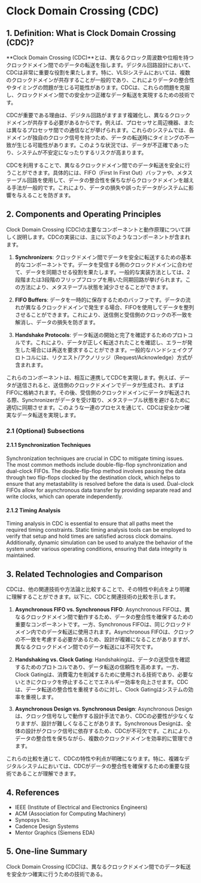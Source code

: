 # Clock Domain Crossing (CDC)

## 1. Definition: What is **Clock Domain Crossing (CDC)**?
**Clock Domain Crossing (CDC)**とは、異なるクロック周波数や位相を持つクロックドメイン間でのデータの転送を指します。デジタル回路設計において、CDCは非常に重要な役割を果たします。特に、VLSIシステムにおいては、複数のクロックドメインが共存することが一般的であり、これによりデータの整合性やタイミングの問題が生じる可能性があります。CDCは、これらの問題を克服し、クロックドメイン間での安全かつ正確なデータ転送を実現するための技術です。

CDCが重要である理由は、デジタル回路がますます複雑化し、異なるクロックドメインが共存する必要があるからです。例えば、プロセッサと周辺機器、または異なるプロセッサ間での通信などが挙げられます。これらのシステムでは、各ドメインが独自のクロック信号を持つため、データの転送時にタイミングの不一致が生じる可能性があります。このような状況では、データが不正確であったり、システムが不安定になったりするリスクが高まります。

CDCを利用することで、異なるクロックドメイン間でのデータ転送を安全に行うことができます。具体的には、FIFO（First In First Out）バッファや、メタステーブル回路を使用して、データの整合性を保ちながらクロックドメインを越える手法が一般的です。これにより、データの損失や誤ったデータがシステムに影響を与えることを防ぎます。

## 2. Components and Operating Principles
Clock Domain Crossing (CDC)の主要なコンポーネントと動作原理について詳しく説明します。CDCの実装には、主に以下のようなコンポーネントが含まれます。

1. **Synchronizers**: クロックドメイン間でデータを安全に転送するための基本的なコンポーネントです。データを受信する側のクロックドメインに合わせて、データを同期させる役割を果たします。一般的な実装方法としては、2段階または3段階のフリップフロップを用いた同期回路が挙げられます。この方法により、メタステーブル状態を減少させることができます。

2. **FIFO Buffers**: データを一時的に保存するためのバッファです。データの流れが異なるクロックドメインで発生する場合、FIFOを使用してデータを整列させることができます。これにより、送信側と受信側のクロックの不一致を解消し、データの損失を防ぎます。

3. **Handshake Protocols**: データ転送の開始と完了を確認するためのプロトコルです。これにより、データが正しく転送されたことを確認し、エラーが発生した場合には再送を要求することができます。一般的なハンドシェイクプロトコルには、リクエスト/アクノリッジ（Request/Acknowledge）方式が含まれます。

これらのコンポーネントは、相互に連携してCDCを実現します。例えば、データが送信されると、送信側のクロックドメインでデータが生成され、まずはFIFOに格納されます。その後、受信側のクロックドメインにデータが転送される際、Synchronizerがデータを受け取り、メタステーブル状態を避けるために適切に同期させます。このような一連のプロセスを通じて、CDCは安全かつ確実なデータ転送を実現します。

### 2.1 (Optional) Subsections
#### 2.1.1 Synchronization Techniques
Synchronization techniques are crucial in CDC to mitigate timing issues. The most common methods include double-flip-flop synchronization and dual-clock FIFOs. The double-flip-flop method involves passing the data through two flip-flops clocked by the destination clock, which helps to ensure that any metastability is resolved before the data is used. Dual-clock FIFOs allow for asynchronous data transfer by providing separate read and write clocks, which can operate independently.

#### 2.1.2 Timing Analysis
Timing analysis in CDC is essential to ensure that all paths meet the required timing constraints. Static timing analysis tools can be employed to verify that setup and hold times are satisfied across clock domains. Additionally, dynamic simulation can be used to analyze the behavior of the system under various operating conditions, ensuring that data integrity is maintained.

## 3. Related Technologies and Comparison
CDCは、他の関連技術や方法論と比較することで、その特性や利点をより明確に理解することができます。以下に、CDCと関連技術の比較を示します。

1. **Asynchronous FIFO vs. Synchronous FIFO**: Asynchronous FIFOは、異なるクロックドメイン間で動作するため、データの整合性を確保するための重要なコンポーネントです。一方、Synchronous FIFOは、同じクロックドメイン内でのデータ転送に使用されます。Asynchronous FIFOは、クロックの不一致を考慮する必要があるため、設計が複雑になることがありますが、異なるクロックドメイン間でのデータ転送には不可欠です。

2. **Handshaking vs. Clock Gating**: Handshakingは、データの送受信を確認するためのプロトコルであり、データ転送の信頼性を高めます。一方、Clock Gatingは、消費電力を削減するために使用される技術であり、必要ないときにクロックを停止することでエネルギー効率を向上させます。CDCは、データ転送の整合性を重視するのに対し、Clock Gatingはシステムの効率を重視します。

3. **Asynchronous Design vs. Synchronous Design**: Asynchronous Designは、クロック信号なしで動作する設計手法であり、CDCの必要性が少なくなりますが、設計が難しくなることがあります。Synchronous Designは、全体の設計がクロック信号に依存するため、CDCが不可欠です。これにより、データの整合性を保ちながら、複数のクロックドメインを効率的に管理できます。

これらの比較を通じて、CDCの特性や利点が明確になります。特に、複雑なデジタルシステムにおいては、CDCがデータの整合性を確保するための重要な技術であることが理解できます。

## 4. References
- IEEE (Institute of Electrical and Electronics Engineers)
- ACM (Association for Computing Machinery)
- Synopsys Inc.
- Cadence Design Systems
- Mentor Graphics (Siemens EDA)

## 5. One-line Summary
Clock Domain Crossing (CDC)は、異なるクロックドメイン間でのデータ転送を安全かつ確実に行うための技術である。